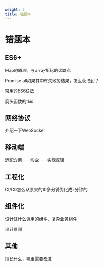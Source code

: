 ```yaml
---
weight: 3
title: 错题本
---
```


# 错题本

## ES6+

Map的原理，与array相比的优缺点

Promise.all如果其中有失败的结果，怎么获取到？

常用的ES6语法

箭头函数的this

## 网络协议

介绍一下WebSocket

## 移动端

适配方案——淘宝——实现原理

## 工程化

CI/CD怎么从原来的10多分钟优化成5分钟的

## 组件化

设计过什么通用的组件、复杂业务组件

设计原则

## 其他

擅长什么，哪里需要改进

